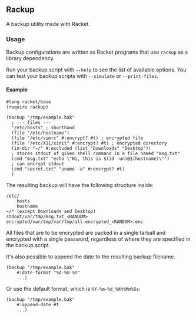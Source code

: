 ## Rackup
A backup utility made with Racket.

### Usage
Backup configurations are written as Racket programs that use `rackup` as a library dependency.

Run your backup script with `--help` to see the list of available options. You can test your backup scripts with `--simulate` or `--print-files`.

#### Example
```racket
#lang racket/base
(require rackup)

(backup "/tmp/example.bak"
  ; --- files ---
  "/etc/hosts" ; shorthand
  (file "/etc/hostname")
  (file "/etc/vimrc" #:encrypt? #t) ; encrypted file 
  (file "/etc/X11/xinit" #:encrypt? #t) ; encrypted directory 
  (in-dir "~/" #:excluded (list "Downloads" "Desktop"))
  ; stores stdout of given shell command in a file named "msg.txt"
  (cmd "msg.txt" "echo \"Hi, this is $(id -un)@$(hostname)\"")
  ; can encrypt stdout
  (cmd "secret.txt" "uname -a" #:encrypt? #t)
  )
```

The resulting backup will have the following structure inside:
```
/etc/
    hosts
    hostname
~/* (except Downloads and Desktop)
stdout/var/tmp/msg.txt_<RANDOM>
encrypted/var/tmp/var/tmp/all-encrypted_<RANDOM>.enc
```

All files that are to be encrypted are packed in a single tarball and encrypted with a single password, regardless of where they are specified in the backup script.

It's also possible to append the date to the resulting backup filename.

```racket
(backup "/tmp/example.bak"
    #:date-format "%d-%m-%Y"
    ...)
```

Or use the default format, which is `%Y-%m-%d_%Hh%Mm%Ss`:
```racket
(backup "/tmp/example.bak"
    #:append-date #t
    ...)
```

